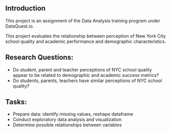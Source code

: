 ## Introduction
This project is an assignment of the Data Analysis training program under DataQuest.io.

This project evaluates the relationship between perception of New York City school quality and academic performance and demographic characteristics.

## Research Questions:
* Do student, parent and teacher perceptions of NYC school quality appear to be related to demographic and academic success metrics?
* Do students, parents, teachers have similar perceptions of NYC school quality?

## Tasks:
* Prepare data: identify missing values, reshape dataframe
* Conduct exploratory data analysis and visualization
* Determine possible relationships between variables
